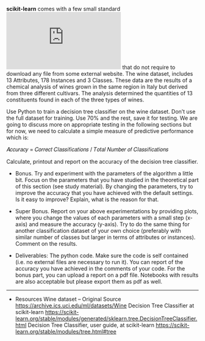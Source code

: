 **scikit-learn** comes with a few small standard ![datasets](https://scikit-learn.org/stable/datasets/toy_dataset.html) that do not require to download any
file from some external website. The wine dataset, includes 13 Attributes, 178 Instances and
3 Classes. These data are the results of a chemical analysis of wines grown in the same region
in Italy but derived from three different cultivars. The analysis determined the quantities of
13 constituents found in each of the three types of wines.

Use Python to train a decision tree classifier on the wine dataset. Don’t use the full dataset
for training. Use 70% and the rest, save it for testing. We are going to discuss more on
appropriate testing in the following sections but for now, we need to calculate a simple
measure of predictive performance which is:

𝐴𝑐𝑐𝑢𝑟𝑎𝑐𝑦 = 𝐶𝑜𝑟𝑟𝑒𝑐𝑡 𝐶𝑙𝑎𝑠𝑠𝑖𝑓𝑖𝑐𝑎𝑡𝑖𝑜𝑛𝑠 / 𝑇𝑜𝑡𝑎𝑙 𝑁𝑢𝑚𝑏𝑒𝑟 𝑜𝑓 𝐶𝑙𝑎𝑠𝑠𝑖𝑓𝑖𝑐𝑎𝑡𝑖𝑜𝑛𝑠

Calculate, printout and report on the accuracy of the decision tree classifier.

* Bonus. Try and experiment with the parameters of the algorithm a little bit. Focus on the
parameters that you have studied in the theoretical part of this section (see study material).
By changing the parameters, try to improve the accuracy that you have achieved with the
default settings. Is it easy to improve? Explain, what is the reason for that.

* Super Bonus. Report on your above experimentations by providing plots, where you change
the values of each parameters with a small step (x-axis) and measure the accuracy (y-axis).
Try to do the same thing for another classification dataset of your own choice (preferably with
similar number of classes but larger in terms of attributes or instances). Comment on the
results.

* Deliverables: The python code. Make sure the code is self contained (i.e. no external files
are necessary to run it). You can report of the accuracy you have achieved in the comments
of your code. For the bonus part, you can upload a report on a pdf file. Notebooks with results
are also acceptable but please export them as pdf as well.

____

* Resources
Wine dataset – Original Source
https://archive.ics.uci.edu/ml/datasets/Wine
Decision Tree Classifier at scikit-learn
https://scikit-learn.org/stable/modules/generated/sklearn.tree.DecisionTreeClassifier.html
Decision Tree Classifier, user guide, at scikit-learn
https://scikit-learn.org/stable/modules/tree.html#tree
